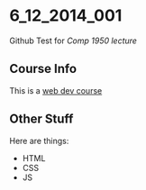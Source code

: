 6_12_2014_001
=============

Github Test for *Comp 1950 lecture*

## Course Info

This is a [web dev course](http://thenet.ca/1950)

## Other Stuff

Here are things:

* HTML
* CSS
* JS
